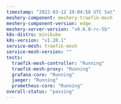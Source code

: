 ```yaml
---
timestamp: "2022-03-12 19:04:58 UTC Sat"
meshery-component: meshery-traefik-mesh
meshery-component-version: edge
meshery-server-version: "v0.6.0-rc-5b"
k8s-distro: minikube
k8s-version: "v1.20.1"
service-mesh: traefik-mesh
service-mesh-version: ""
tests:
  traefik-mesh-controller: "Running"
  traefik-mesh-proxy: "Running"
  grafana-core: "Running"
  jaeger: "Running"
  prometheus-core: "Running"
overall-status: "passing"
---
```


